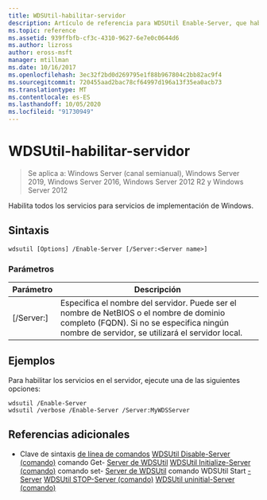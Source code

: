 ```yaml
---
title: WDSUtil-habilitar-servidor
description: Artículo de referencia para WDSUtil Enable-Server, que habilita todos los servicios para servicios de implementación de Windows.
ms.topic: reference
ms.assetid: 939ffbfb-cf3c-4310-9627-6e7e0c0644d6
ms.author: lizross
author: eross-msft
manager: mtillman
ms.date: 10/16/2017
ms.openlocfilehash: 3ec32f2bd0d269795e1f88b967804c2bb82ac9f4
ms.sourcegitcommit: 720455aad2bac78cf64997d196a13f35ea0acb73
ms.translationtype: MT
ms.contentlocale: es-ES
ms.lasthandoff: 10/05/2020
ms.locfileid: "91730949"
---
```

# <a name="wdsutil-enable-server"></a>WDSUtil-habilitar-servidor

> Se aplica a: Windows Server (canal semianual), Windows Server 2019, Windows Server 2016, Windows Server 2012 R2 y Windows Server 2012

Habilita todos los servicios para servicios de implementación de Windows.

## <a name="syntax"></a>Sintaxis
```
wdsutil [Options] /Enable-Server [/Server:<Server name>]
```
### <a name="parameters"></a>Parámetros
|Parámetro|Descripción|
|-------|--------|
|[/Server:<Server name>]|Especifica el nombre del servidor. Puede ser el nombre de NetBIOS o el nombre de dominio completo (FQDN). Si no se especifica ningún nombre de servidor, se utilizará el servidor local.|
## <a name="examples"></a>Ejemplos
Para habilitar los servicios en el servidor, ejecute una de las siguientes opciones:
```
wdsutil /Enable-Server
wdsutil /verbose /Enable-Server /Server:MyWDSServer
```
## <a name="additional-references"></a>Referencias adicionales
- Clave de sintaxis [de línea de comandos](command-line-syntax-key.md) 
 [WDSUtil Disable-Server (comando)](wdsutil-disable-server.md) 
 comando Get- [Server de WDSUtil](wdsutil-get-server.md) 
 [WDSUtil Initialize-Server (comando)](wdsutil-initialize-server.md) 
 comando set- [Server de WDSUtil](wdsutil-set-server.md) 
 comando WDSUtil Start [-Server](wdsutil-start-server.md) 
 [WDSUtil STOP-Server (comando)](wdsutil-stop-server.md) 
 [WDSUtil uninitial-Server (comando)](wdsutil-uninitialize-server.md)
